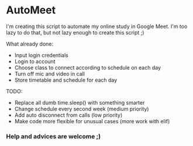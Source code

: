 # AutoMeet

I'm creating this script to automate my online study in Google Meet. I'm too lazy to do that, but not lazy enough to create this script ;)

What already done:
- Input login credentials
- Login to account
- Choose class to connect according to schedule on each day
- Turn off mic and video in call
- Store timetable and schedule for each day

 TODO:
 - Replace all dumb time.sleep() with something smarter
 - Change schedule every second week (medium priority)
 - Add auto disconnect from calls (low priority)
 - Make code more flexible for unusual cases (more work with elif)

### Help and advices are welcome ;)
